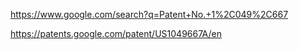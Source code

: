 https://www.google.com/search?q=Patent+No.+1%2C049%2C667

https://patents.google.com/patent/US1049667A/en
